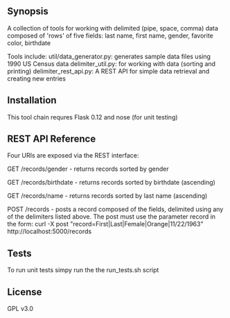 ## Synopsis

A collection of tools for working with delimited (pipe, space, comma) data composed of 'rows' of five fields:
last name, first name, gender, favorite color, birthdate

Tools include:
util/data_generator.py: generates sample data files using 1990 US Census data
delimiter_util.py:      for working with data (sorting and printing)
delimiter_rest_api.py:  A REST API for simple data retrieval and creating new entries

## Installation

This tool chain requres Flask 0.12 and nose (for unit testing)

## REST API Reference

Four URIs are exposed via the REST interface:

GET  /records/gender    - returns records sorted by gender

GET  /records/birthdate - returns records sorted by birthdate (ascending)

GET  /records/name      - returns records sorted by last name (ascending)

POST /records           - posts a record composed of the fields, delimited using any of the delimiters listed
                          above. The post must use the parameter record in the form:
                          curl -X post "record=First|Last|Female|Orange|11/22/1963" http://localhost:5000/records

## Tests

To run unit tests simpy run the the run_tests.sh script

## License

GPL v3.0
